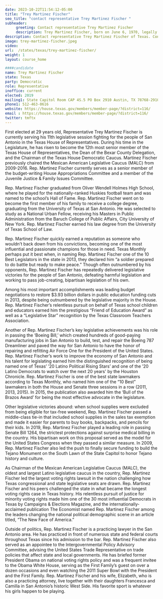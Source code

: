 ```yaml
---
date: 2023-10-22T11:54:12-05:00
title: "Trey Martinez Fischer"
seo_title: "contact representative Trey Martinez Fischer "
subheader:
     greeting: Contact representative Trey Martinez Fischer
     description: Trey Martinez Fischer, born on June 6, 1970, legally known as Ferdinand Frank Fischer III, is a Democratic member of the Texas House of Representatives representing the 116th District in San Antonio. He has been serving in this capacity since 2019.
description: Contact representative Trey Martinez Fischer of Texas. Contact information for Trey Martinez Fischer includes email address, phone number, and mailing address.
image: trey-martinez-fischer.jpeg
video:
url:  /states/texas/trey-martinez-fischer/
weight: 1
layout: course_home

####candidate
name: Trey Martinez Fischer
state: Texas
party: Democratic
role: Representative
inoffice: current
elected: 2019
mailing1: State Capitol Room CAP 4S.5 PO Box 2910 Austin, TX 78768-2910
phone1: 512-463-0616
website: https://house.texas.gov/members/member-page/?district=116/
email : https://house.texas.gov/members/member-page/?district=116/
twitter: tmftx
---
```


First elected at 29 years old, Representative Trey Martinez Fischer is currently serving his 11th legislative session fighting for the people of San Antonio in the Texas House of Representatives. During his time in the Legislature, he has risen to become the 12th most senior member of the Texas House of Representatives, the Dean of the Bexar County Delegation, and the Chairman of the Texas House Democratic Caucus. Martinez Fischer previously chaired the Mexican American Legislative Caucus (MALC) from 2009-2016. Rep. Martinez Fischer currently serves as a senior member of the budget-writing House Appropriations Committee and a member of the Juvenile Justice & Family Issues Committee.

Rep. Martinez Fischer graduated from Oliver Wendell Holmes High School, where he played for the nationally-ranked Huskies football team and was named to the school’s Hall of Fame. Rep. Martinez Fischer went on to become the first member of his family to receive a college degree, graduating from the University of Texas at San Antonio. He was selected to study as a National Urban Fellow, receiving his Masters in Public Administration from the Baruch College of Public Affairs, City University of New York. Rep. Martinez Fischer earned his law degree from the University of Texas School of Law.

Rep. Martinez Fischer quickly earned a reputation as someone who wouldn’t back down from his convictions, becoming one of the most influential and passionate champions for those in need. Texas Monthly perhaps put it best when, in naming Rep. Martinez Fischer one of the 10 Best Legislators in the state in 2013, they declared him “a soldier prepared to do battle but ready to make peace.” Though often outnumbered by his opponents, Rep. Martinez Fischer has repeatedly delivered legislative victories for the people of San Antonio, defeating harmful legislation and working to pass job-creating, bipartisan legislation of his own.

Among his most important accomplishments was leading budget negotiations to restore $3.93 billion dollars in public education funding cuts in 2013, despite being outnumbered by the legislative majority in the House. Rep. Martinez Fischer’s relentless pursuit on behalf of Texas school children and educators earned him the prestigious “Friend of Education Award” as well as a “Legislative Star” recognition by the Texas Classroom Teachers Association.

Another of Rep. Martinez Fischer’s key legislative achievements was his role in passing the ‘Boeing Bill,’ which created hundreds of good-paying manufacturing jobs in San Antonio to build, test, and repair the Boeing 787 Dreamliner and paved the way for San Antonio to have the honor of repairing and refitting Air Force One for the President of the United States. Rep. Martinez Fischer’s work to improve the economy of San Antonio and his talent for legislating earned him the distinguished recognition of being named one of Texas’ ’20 Latino Political Rising Stars’ and one of the ’20 Latino Democrats to watch over the next 20 years' by the Houston Chronicle. Rep. Martinez Fischer is one of the best state lawmakers according to Texas Monthly, who named him one of the “10 Best” lawmakers in both the House and Senate three sessions in a row (2011, 2013, 2015). In 2015, the publication also awarded him the ‘Bull of the Brazos Award’ for being the most effective advocate in the legislature.

Other legislative victories abound: when school supplies were excluded from being eligible for tax-free weekend, Rep. Martinez Fischer passed a middle-class tie-in that included school supplies in the sales tax exemption and made it easier for parents to buy books, backpacks, and pencils for their kids. In 2019, Rep. Martinez Fischer played a leading role in passing Senate Bill 1264, the strictest protections against surprise medical billing in the country. His bipartisan work on this proposal served as the model for the United States Congress when they passed a similar measure. In 2009, Rep. Martinez Fischer also led the push to finally secure funding to build the Tejano Monument on the South Lawn of the State Capitol to honor Tejano history and culture.

As Chairman of the Mexican American Legislative Caucus (MALC), the oldest and largest Latino legislative caucus in the country, Rep. Martinez Fischer led the largest voting rights lawsuit in the nation challenging how Texas congressional and state legislative seats are drawn. Rep. Martinez Fischer and his peers challenged the state in what became the longest voting rights case in Texas history. His relentless pursuit of justice for minority voting rights made him one of the 30 most influential Democrats in Texas by Campaigns & Elections Magazine, and the internationally-acclaimed publication The Economist named Rep. Martinez Fischer among the leaders changing the national political demographic scene in an article titled, “The New Face of America.”

Outside of politics, Rep. Martinez Fischer is a practicing lawyer in the San Antonio area. He has practiced in front of numerous state and federal courts throughout Texas since his admission to the bar. Rep. Martinez Fischer also served as an appointee to the Intergovernmental Policy Advisory Committee, advising the United States Trade Representative on trade policies that affect state and local governments. He has briefed former President Obama on national voting rights policy and was a frequent invitee to the Obama White House, serving as the First Family’s guest on over a dozen occasions and even watching the 2011 Super Bowl with the President and the First Family. Rep. Martinez Fischer and his wife, Elizabeth, who is also a practicing attorney, live together with their daughters Francesca and Camilla in San Antonio’s historic West Side. His favorite sport is whatever his girls happen to be playing.
